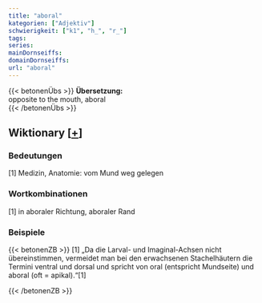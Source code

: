 ```yaml
---
title: "aboral"
kategorien: ["Adjektiv"]
schwierigkeit: ["k1", "h_", "r_"]
tags:
series:
mainDornseiffs:
domainDornseiffs:
url: "aboral"
---
```


{{< betonenÜbs >}}
**Übersetzung:**  
opposite to the mouth, aboral  
{{< /betonenÜbs >}}

## Wiktionary [[+](https://de.wiktionary.org/wiki/aboral)]

### Bedeutungen
[1] Medizin, Anatomie: vom Mund weg gelegen  

### Wortkombinationen
[1] in aboraler Richtung, aboraler Rand  

### Beispiele
{{< betonenZB >}}
[1] „Da die Larval- und Imaginal-Achsen nicht übereinstimmen, vermeidet man bei den erwachsenen Stachelhäutern die Termini ventral und dorsal und spricht von oral (entspricht Mundseite) und aboral (oft = apikal).“[1]  

{{< /betonenZB >}}

